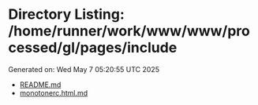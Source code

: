 # Directory Listing: /home/runner/work/www/www/processed/gl/pages/include
Generated on: Wed May  7 05:20:55 UTC 2025

- [README.md](README.md)
- [monotonerc.html.md](monotonerc.html.md)
